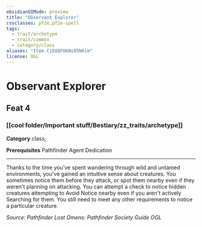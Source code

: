 ```yaml
---
obsidianUIMode: preview
title: "Observant Explorer"
cssclasses: pf2e,pf2e-spell
tags:
  - trait/archetype
  - trait/common
  - category/class
aliases: "Item.CjEUQFOKNs95N6im"
license: OGL
---
```

# Observant Explorer
## Feat 4
### [[cool folder/Important stuff/Bestiary/zz_traits/archetype]]

**Category** class; 



**Prerequisites** Pathfinder Agent Dedication
* * *
Thanks to the time you've spent wandering through wild and untamed environments, you've gained an intuitive sense about creatures. You sometimes notice them before they attack, or spot them nearby even if they weren't planning on attacking. You can attempt a check to notice hidden creatures attempting to Avoid Notice nearby even if you aren't actively Searching for them. You still need to meet any other requirements to notice a particular creature.

*Source: Pathfinder Lost Omens: Pathfinder Society Guide*
*OGL*